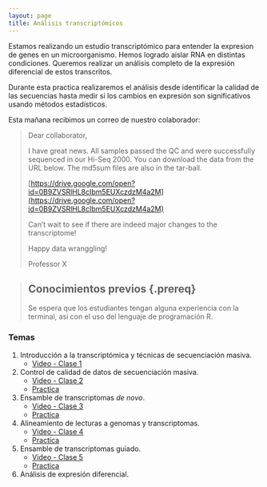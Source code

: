 ```yaml
---
layout: page
title: Análisis transcriptómicos
---
```


Estamos realizando un estudio transcriptómico para entender la expresion de genes
en un microorganismo. Hemos logrado aislar RNA en distintas condiciones. Queremos 
realizar un análisis completo de la expresión diferencial de estos transcritos. 

Durante esta practica realizaremos el análisis desde identificar la calidad de las secuencias
hasta medir si los cambios en expresión son significativos usando métodos estadísticos.

Esta mañana recibimos un correo de nuestro colaborador:

>
>Dear collaborator,
>
>I have great news. All samples passed the QC and were successfully sequenced in 
>our Hi-Seq 2000. You can download the data from the URL below. The md5sum files are also 
>in the tar-ball.  
>
>[https://drive.google.com/open?id=0B9ZVSRlHL8cIbm5EUXczdzM4a2M](https://drive.google.com/open?id=0B9ZVSRlHL8cIbm5EUXczdzM4a2M)
>
>Can’t wait to see if there are indeed major changes to the transcriptome! 
>
>Happy data wranggling!
>
>Professor X


> ## Conocimientos previos {.prereq}
>
> Se espera que los estudiantes tengan alguna experiencia con la terminal,
> así con el uso del lenguaje de programación R. 


### Temas

1. Introducción a la transcriptómica y técnicas de secuenciación masiva. 
	* [Video - Clase 1](https://www.dropbox.com/s/si9qwnqec5rsmrn/Clase_1_Transcriptomica_BI_2021.mp4?dl=0)
2. Control de calidad de datos de secuenciación masiva.
	* [Video - Clase 2](https://www.dropbox.com/s/1fdjnciue25o1dd/Clase_2_Transcriptomica_BI_2021.mp4?dl=0)
	* [Practica](01-quality.html)
3. Ensamble de transcriptomas *de novo*.
	* [Video - Clase 3](https://www.dropbox.com/s/8g6id88zkoomz6f/Clase_3_Transcriptomica_BI_2021.mp4?dl=0)
	* [Practica](02-assembly_denovo.html)
4. Alineamiento de lecturas a genomas y transcriptomas.
	* [Video - Clase 4](https://www.dropbox.com/s/clljr07subkdwnz/Clase_4_Transcriptomica_BI_2021.mp4?dl=0)
	* [Practica](03-mapping.html)
5. Ensamble de transcriptomas guiado.
	* [Video - Clase 5](https://www.dropbox.com/s/c6rmzluwxck7x3g/Clase_5_Transcriptomica_BI_2021.mp4?dl=0)
	* [Practica](05-assembly_guided.html)
6. Análisis de expresión diferencial.


